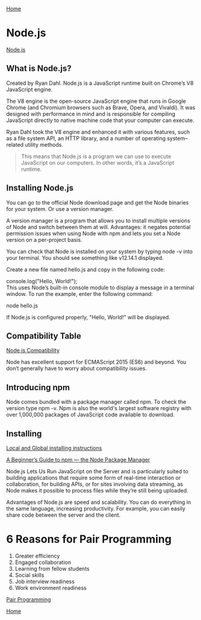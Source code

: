 [Home](README.md)

# Node.js
[Node.js](https://www.sitepoint.com/an-introduction-to-node-js/)

## What is Node.js?

Created by Ryan Dahl. Node.js is a JavaScript runtime built on Chrome’s V8 JavaScript engine.  

The V8 engine is the open-source JavaScript engine that runs in Google Chrome (and Chromium browsers such as Brave, Opera, and Vivaldi). It was designed with performance in mind and is responsible for compiling JavaScript directly to native machine code that your computer can execute.  

Ryan Dahl took the V8 engine and enhanced it with various features, such as a file system API, an HTTP library, and a number of operating system–related utility methods.  

>This means that Node.js is a program we can use to execute JavaScript on our computers. In other words, it’s a JavaScript runtime.

## Installing Node.js

You can go to the official Node download page and get the Node binaries for your system. Or use a version manager.  

A version manager is a program that allows you to install multiple versions of Node and switch between them at will. Advantages: it negates potential permission issues when using Node with npm and lets you set a Node version on a per-project basis.  

You can check that Node is installed on your system by typing node -v into your terminal. You should see something like v12.14.1 displayed.  

Create a new file named hello.js and copy in the following code:  

console.log("Hello, World!");  
This uses Node’s built-in console module to display a message in a terminal window. To run the example, enter the following command:  

node hello.js  

If Node.js is configured properly, "Hello, World!" will be displayed.  

## Compatibility Table

[Node.js Compatibility](https://node.green/)  

 Node has excellent support for ECMAScript 2015 (ES6) and beyond. You don’t generally have to worry about compatibility issues.

 ## Introducing npm

 Node comes bundled with a package manager called npm. To check the version type npm -v. Npm is also the world's largest software registry with over 1,000,000 packages of JavaScript code available to download.

## Installing

[Local and Global installing instructions](https://www.sitepoint.com/an-introduction-to-node-js/)

[A Beginner’s Guide to npm — the Node Package Manager](https://www.sitepoint.com/npm-guide/)  

Node.js Lets Us Run JavaScript on the Server and is particularly suited to building applications that require some form of real-time interaction or collaboration, for building APIs, or for sites involving data streaming, as Node makes it possible to process files while they’re still being uploaded.  

Advantages of Node.js are speed and scalability. You can do everything in the same language, increasing productivity. For example, you can easily share code between the server and the client.

# 6 Reasons for Pair Programming
1. Greater efficiency  
2. Engaged collaboration  
3. Learning from fellow students  
4. Social skills  
5. Job interview readiness  
6. Work environment readiness  

[Pair Programming](https://www.codefellows.org/blog/6-reasons-for-pair-programming/)


[Home](README.md)
